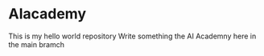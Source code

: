 # AIacademy
This is my hello world repository
Write something the AI Academny here in the main bramch
